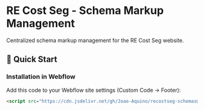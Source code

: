 # RE Cost Seg - Schema Markup Management

Centralized schema markup management for the RE Cost Seg website.

## 🚀 Quick Start

### Installation in Webflow

Add this code to your Webflow site settings (Custom Code → Footer):

```html
<script src="https://cdn.jsdelivr.net/gh/Joao-Aquino/recostseg-schemas@main/loader.js"></script>